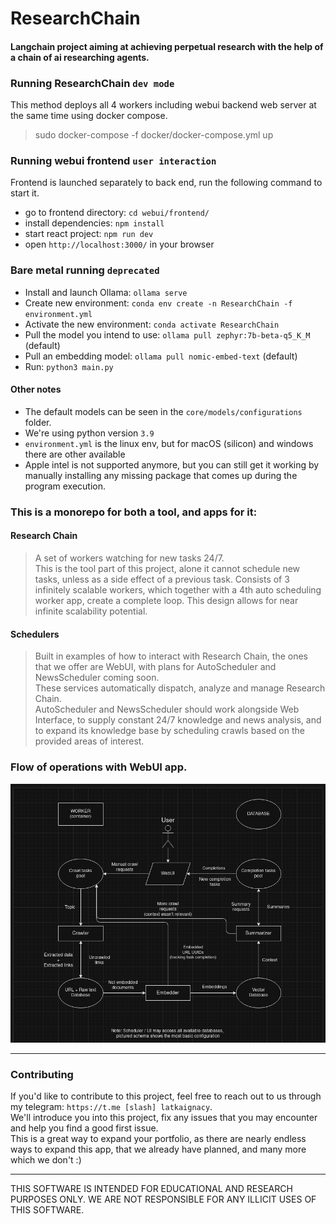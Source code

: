 # ResearchChain

#### Langchain project aiming at achieving perpetual research with the help of a chain of ai researching agents.

### Running ResearchChain `dev mode`
This method deploys all 4 workers including webui backend web server at the same time using docker compose.<br>
> sudo docker-compose -f docker/docker-compose.yml up

### Running webui frontend `user interaction`

Frontend is launched separately to back end, run the following command to start it.
- go to frontend directory: `cd webui/frontend/`
- install dependencies: `npm install`
- start react project: `npm run dev`
- open `http://localhost:3000/` in your browser

### Bare metal running `deprecated`

- Install and launch Ollama: `ollama serve`
- Create new environment: `conda env create -n ResearchChain -f environment.yml`
- Activate the new environment: `conda activate ResearchChain`
- Pull the model you intend to use: `ollama pull zephyr:7b-beta-q5_K_M` (default)
- Pull an embedding model: `ollama pull nomic-embed-text` (default)
- Run: `python3 main.py`

#### Other notes

- The default models can be seen in the `core/models/configurations` folder.<br>
- We're using python version `3.9`
- `environment.yml` is the linux env, but for macOS (silicon) and windows there are other available
- Apple intel is not supported anymore, but you can still get it working by manually installing
  any missing package that comes up during the program execution.

### This is a monorepo for both a tool, and apps for it:

#### Research Chain
> A set of workers watching for new tasks 24/7.<br>
> This is the tool part of this project, alone it cannot schedule new tasks,
> unless as a side effect of a previous task.
> Consists of 3 infinitely scalable workers, which together with a 4th auto scheduling worker app,
> create a complete loop.
> This design allows for near infinite scalability potential.

#### Schedulers
> Built in examples of how to interact with Research Chain, the ones
> that we offer are WebUI, with plans for AutoScheduler and NewsScheduler coming soon.<br>
> These services automatically dispatch, analyze and manage Research Chain.<br>
> AutoScheduler and NewsScheduler should work alongside Web Interface, 
> to supply constant 24/7 knowledge and news analysis,
> and to expand its knowledge base by scheduling crawls based on the provided areas of interest.

### Flow of operations with WebUI app.
![Flow chart explaining flow of research chain when WebUI is used as the scheduling app.](./assets/rc_flow.png "Research chain flow chart.")

---
### Contributing

If you'd like to contribute to this project, 
feel free to reach out to us through my telegram: `https://t.me [slash] latkaignacy`.<br>
We'll introduce you into this project, 
fix any issues that you may encounter and help you find a good first issue.<br>
This is a great way to expand your portfolio, as there are nearly endless ways to expand this app,
that we already have planned, and many more which we don't :)

---

THIS SOFTWARE IS INTENDED FOR EDUCATIONAL AND RESEARCH PURPOSES ONLY.
WE ARE NOT RESPONSIBLE FOR ANY ILLICIT USES OF THIS SOFTWARE.
